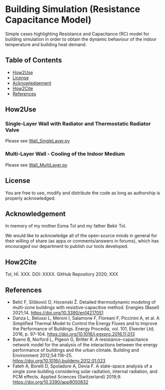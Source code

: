 # Building Simulation (Resistance Capacitance Model)
Simple cases highlighting Resistance and Capacitance (RC) model for building simulation in order to obtain the dynamic behaviour of the indoor temperature and building heat demand. 

## Table of Contents
- [How2Use](README.md#how2use)
- [License](README.md#License)
- [Acknowledgement](README.md#Acknowledgement)
- [How2Cite](README.md#How2Cite)
- [References](README.md#References)

## How2Use
### Single-Layer Wall with Radiator and Thermostatic Radiator Valve
Please see [Wall_SingleLayer.py](https://github.com/DrTol/BuildingSimulation_RC/blob/main/Wall_SingleLayer.py)

### Multi-Layer Wall - Cooling of the Indoor Medium
Please see [Wall_MultiLayer.py](https://github.com/DrTol/BuildingSimulation_RC/blob/main/Wall_MultiLayer.py)

## License
You are free to use, modify and distribute the code as long as authorship is properly acknowledged.

## Acknowledgement
In memory of my mother Esma Tol and my father Bekir Tol.

We would like to acknowledge all of the open-source minds in general for their willing of share (as apps or comments/answers in forums), which has encouraged our department to publish our tools developed.

## How2Cite
Tol, Hİ. XXX. DOI: XXXX. GitHub Repository 2020; XXX

## References
- Belić F, Slišković D, Hocenski Ž. Detailed thermodynamic modeling of multi-zone buildings with resistive-capacitive method. Energies (Basel) 2021;14. https://doi.org/10.3390/en14217051
- Danza L, Belussi L, Meroni I, Salamone F, Floreani F, Piccinini A, et al. A Simplified Thermal Model to Control the Energy Fluxes and to Improve the Performance of Buildings. Energy Procedia, vol. 101, Elsevier Ltd; 2016, p. 97–104. https://doi.org/10.1016/j.egypro.2016.11.013
- Bueno B, Norford L, Pigeon G, Britter R. A resistance-capacitance network model for the analysis of the interactions between the energy performance of buildings and the urban climate. Building and Environment 2012;54:116–25. https://doi.org/10.1016/j.buildenv.2012.01.023
- Fateh A, Borelli D, Spoladore A, Devia F. A state-space analysis of a single zone building considering solar radiation, internal radiation, and PCM effects. Applied Sciences (Switzerland) 2019;9. https://doi.org/10.3390/app9050832
